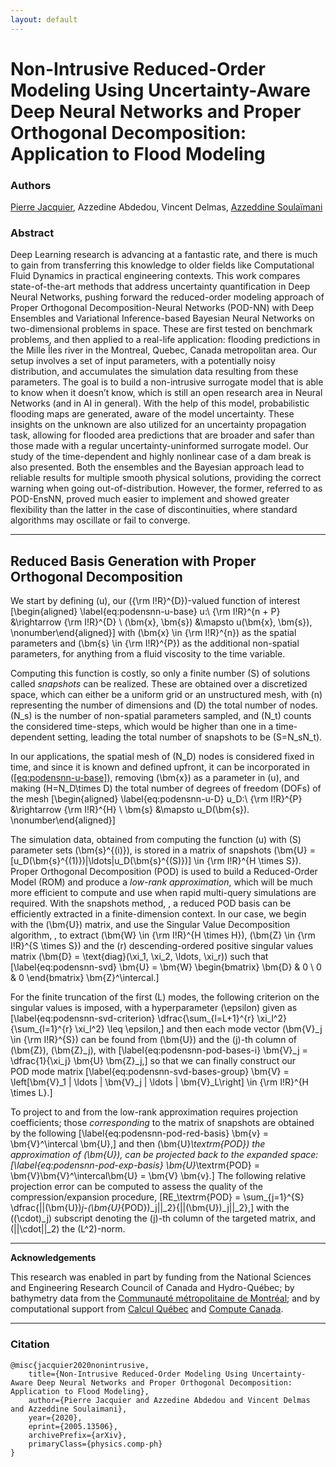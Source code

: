```yaml
---
layout: default
---
```

# Non-Intrusive Reduced-Order Modeling Using Uncertainty-Aware Deep Neural Networks and Proper Orthogonal Decomposition: Application to Flood Modeling
### Authors
[Pierre Jacquier](https://pierrejacquier.com), Azzedine Abdedou, Vincent Delmas, [Azzeddine Soulaïmani](https://www.etsmtl.ca/en/research/professors/asoulaimani/)

### Abstract
Deep Learning research is advancing at a fantastic rate, and there is
much to gain from transferring this knowledge to older fields like
Computational Fluid Dynamics in practical engineering contexts. This
work compares state-of-the-art methods that address uncertainty
quantification in Deep Neural Networks, pushing forward the
reduced-order modeling approach of Proper Orthogonal
Decomposition-Neural Networks (POD-NN) with Deep Ensembles and
Variational Inference-based Bayesian Neural Networks on two-dimensional
problems in space. These are first tested on benchmark problems, and
then applied to a real-life application: flooding predictions in the
Mille Îles river in the Montreal, Quebec, Canada metropolitan area. Our
setup involves a set of input parameters, with a potentially noisy
distribution, and accumulates the simulation data resulting from these
parameters. The goal is to build a non-intrusive surrogate model that is
able to know when it doesn’t know, which is still an open research area
in Neural Networks (and in AI in general). With the help of this model,
probabilistic flooding maps are generated, aware of the model
uncertainty. These insights on the unknown are also utilized for an
uncertainty propagation task, allowing for flooded area predictions that
are broader and safer than those made with a regular
uncertainty-uninformed surrogate model. Our study of the time-dependent
and highly nonlinear case of a dam break is also presented. Both the
ensembles and the Bayesian approach lead to reliable results for
multiple smooth physical solutions, providing the correct warning when
going out-of-distribution. However, the former, referred to as
POD-EnsNN, proved much easier to implement and showed greater
flexibility than the latter in the case of discontinuities, where
standard algorithms may oscillate or fail to converge.

* * * * * *

## Reduced Basis Generation with Proper Orthogonal Decomposition

We start by defining \(u\), our \({\rm I\!R}^{D}\)-valued function of
interest \[\begin{aligned}
\label{eq:podensnn-u-base}
    u:\ {\rm I\!R}^{n + P} &\rightarrow {\rm I\!R}^{D} \\
                         (\bm{x}, \bm{s}) &\mapsto u(\bm{x}, \bm{s}), \nonumber\end{aligned}\]
with \(\bm{x} \in {\rm I\!R}^{n}\) as the spatial parameters and
\(\bm{s} \in {\rm I\!R}^{P}\) as the additional non-spatial parameters,
for anything from a fluid viscosity to the time variable.

Computing this function is costly, so only a finite number \(S\) of
solutions called *snapshots* can be realized. These are obtained over a
discretized space, which can either be a uniform grid or an unstructured
mesh, with \(n\) representing the number of dimensions and \(D\) the
total number of nodes. \(N_s\) is the number of non-spatial parameters
sampled, and \(N_t\) counts the considered time-steps, which would be
higher than one in a time-dependent setting, leading the total number of
snapshots to be \(S=N_sN_t\).

In our applications, the spatial mesh of \(N_D\) nodes is considered
fixed in time, and since it is known and defined upfront, it can be
incorporated in ([\[eq:podensnn-u-base\]](#eq:podensnn-u-base)),
removing \(\bm{x}\) as a parameter in \(u\), and making
\(H=N_D\times D\) the total number of degrees of freedom (DOFs) of the
mesh \[\begin{aligned}
\label{eq:podensnn-u-D}
    u_D:\ {\rm I\!R}^{P} &\rightarrow {\rm I\!R}^{H} \\
                         \bm{s} &\mapsto u_D(\bm{s}). \nonumber\end{aligned}\]

The simulation data, obtained from computing the function \(u\) with
\(S\) parameter sets \(\bm{s}^{(i)}\), is stored in a matrix of
snapshots
\(\bm{U} = [u_D(\bm{s}^{(1)})|\ldots|u_D(\bm{s}^{(S)})] \in {\rm I\!R}^{H \times S}\).
Proper Orthogonal Decomposition (POD) is used to build a Reduced-Order
Model (ROM) and produce a *low-rank approximation*, which will be much
more efficient to compute and use when rapid multi-query simulations are
required. With the snapshots method, , a reduced POD basis can be
efficiently extracted in a finite-dimension context. In our case, we
begin with the \(\bm{U}\) matrix, and use the Singular Value
Decomposition algorithm, , to extract
\(\bm{W} \in {\rm I\!R}^{H \times H}\),
\(\bm{Z} \in {\rm I\!R}^{S \times S}\) and the \(r\) descending-ordered
positive singular values matrix
\(\bm{D} = \text{diag}(\xi_1, \xi_2, \ldots, \xi_r)\) such that
\[\label{eq:podensnn-svd}
    \bm{U} = \bm{W} \begin{bmatrix} \bm{D} & 0 \\ 0 & 0 \end{bmatrix} \bm{Z}^\intercal.\]

For the finite truncation of the first \(L\) modes, the following
criterion on the singular values is imposed, with a hyperparameter
\(\epsilon\) given as \[\label{eq:podensnn-svd-criterion}
    \dfrac{\sum_{l=L+1}^{r} \xi_l^2}{\sum_{l=1}^{r} \xi_l^2} \leq \epsilon,\]
and then each mode vector \(\bm{V}_j \in {\rm I\!R}^{S}\) can be found
from \(\bm{U}\) and the \(j\)-th column of \(\bm{Z}\), \(\bm{Z}_j\),
with \[\label{eq:podensnn-pod-bases-i}
    \bm{V}_j = \dfrac{1}{\xi_j} \bm{U} \bm{Z}_j,\] so that we can
finally construct our POD mode matrix
\[\label{eq:podensnn-svd-bases-group}
    \bm{V} = \left[\bm{V}_1 | \ldots | \bm{V}_j | \ldots | \bm{V}_L\right] \in {\rm I\!R}^{H \times L}.\]

To project to and from the low-rank approximation requires projection
coefficients; those *corresponding* to the matrix of snapshots are
obtained by the following \[\label{eq:podensnn-pod-red-basis}
    \bm{v} = \bm{V}^\intercal \bm{U},\] and then \(\bm{U}_\textrm{POD}\)
the approximation of \(\bm{U}\), can be projected back to the expanded
space: \[\label{eq:podensnn-pod-exp-basis}
\bm{U}_\textrm{POD} = \bm{V}\bm{V}^\intercal\bm{U} = \bm{V} \bm{v}.\]
The following relative projection error can be computed to assess the
quality of the compression/expansion procedure,
\[RE_\textrm{POD} = \sum_{j=1}^{S} \dfrac{||(\bm{U})_j-(\bm{U}_{POD})_j||_2}{||(\bm{U})_j||_2},\]
with the \((\cdot)_j\) subscript denoting the \(j\)-th column of the
targeted matrix, and \(||\cdot||_2\) the \(L^2\)-norm.


* * * * * 

**Acknowledgements**

This research was enabled in part by funding from the National Sciences
and Engineering Research Council of Canada and Hydro-Québec; by bathymetry data from the
[Communauté métropolitaine de Montréal](https://cmm.qc.ca/); and by
computational support from [Calcul Québec](www.calculquebec.ca) and
[Compute Canada](www.computecanada.ca).

* * * * *

### Citation
```
@misc{jacquier2020nonintrusive,
    title={Non-Intrusive Reduced-Order Modeling Using Uncertainty-Aware Deep Neural Networks and Proper Orthogonal Decomposition: Application to Flood Modeling},
    author={Pierre Jacquier and Azzedine Abdedou and Vincent Delmas and Azzeddine Soulaimani},
    year={2020},
    eprint={2005.13506},
    archivePrefix={arXiv},
    primaryClass={physics.comp-ph}
}
```
